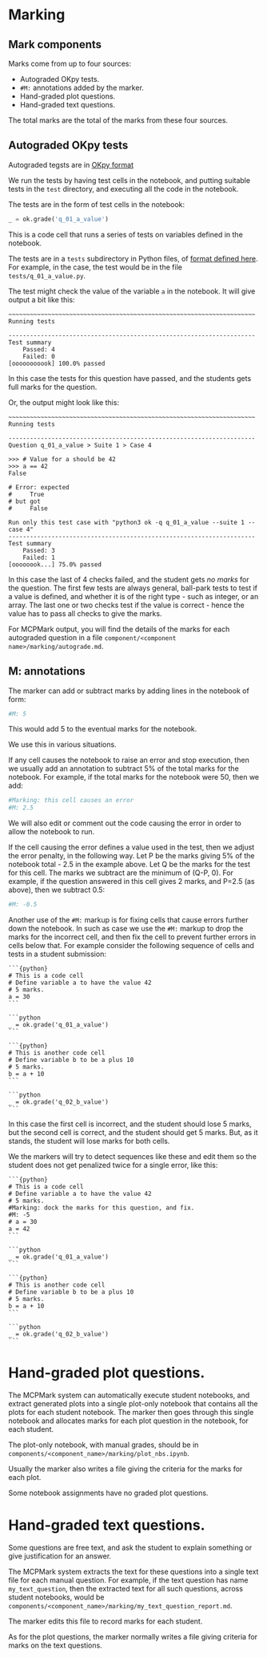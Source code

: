 # Marking

## Mark components

Marks come from up to four sources:

* Autograded OKpy tests.
* `#M:` annotations added by the marker.
* Hand-graded plot questions.
* Hand-graded text questions.

The total marks are the total of the marks from these four sources.

## Autograded OKpy tests

Autograded tegsts are in [OKpy
format](https://okpy.github.io/documentation/client.html#ok-client-setup-ok-tests)

We run the tests by having test cells in the notebook, and putting suitable
tests in the `test` directory, and executing all the code in the notebook.

The tests are in the form of test cells in the notebook:

```python
_ = ok.grade('q_01_a_value')
```

This is a code cell that runs a series of tests on variables defined in the
notebook.

The tests are in a `tests` subdirectory in Python files, of [format defined
here](https://okpy.github.io/documentation/client.html#ok-client-setup-ok-tests).
For example, in the case, the test would be in the file
`tests/q_01_a_value.py`.

The test might check the value of the variable `a` in the
notebook.  It will give output a bit like this:

```
~~~~~~~~~~~~~~~~~~~~~~~~~~~~~~~~~~~~~~~~~~~~~~~~~~~~~~~~~~~~~~~~~~~~~
Running tests

---------------------------------------------------------------------
Test summary
    Passed: 4
    Failed: 0
[ooooooooook] 100.0% passed
```

In this case the tests for this question have passed, and the students gets
full marks for the question.

Or, the output might look like this:

```
~~~~~~~~~~~~~~~~~~~~~~~~~~~~~~~~~~~~~~~~~~~~~~~~~~~~~~~~~~~~~~~~~~~~~
Running tests

---------------------------------------------------------------------
Question q_01_a_value > Suite 1 > Case 4

>>> # Value for a should be 42
>>> a == 42
False

# Error: expected
#     True
# but got
#     False

Run only this test case with "python3 ok -q q_01_a_value --suite 1 --case 4"
---------------------------------------------------------------------
Test summary
    Passed: 3
    Failed: 1
[oooooook...] 75.0% passed
```

In this case the last of 4 checks failed, and the student gets *no marks* for
the question.  The first few tests are always general, ball-park tests to test
if a value is defined, and whether it is of the right type - such as integer,
or an array.  The last one or two checks test if the value is correct - hence
the value has to pass all checks to give the marks.

For MCPMark output, you will find the details of the marks for each autograded
question in a file `component/<component name>/marking/autograde.md`.

## M: annotations

The marker can add or subtract marks by adding lines in the notebook of form:

```python
#M: 5
```

This would add 5 to the eventual marks for the notebook.

We use this in various situations.

If any cell causes the notebook to raise an error and stop execution, then we
usually add an annotation to subtract 5% of the total marks for the notebook.
For example, if the total marks for the notebook were 50, then we add:

```python
#Marking: this cell causes an error
#M: 2.5
```

We will also edit or comment out the code causing the error in order to allow
the notebook to run.

If the cell causing the error defines a value used in the test, then we adjust
the error penalty, in the following way.  Let P be the marks giving 5% of the
notebook total - 2.5 in the example above.  Let Q be the marks for the test for
this cell.  The marks we subtract are the minimum of (Q-P, 0).  For example, if
the question answered in this cell gives 2 marks, and P=2.5 (as above), then we
subtract 0.5:

```python
#M: -0.5
```

Another use of the `#M:` markup is for fixing cells that cause errors further
down the notebook.  In such as case we use the `#M:` markup to drop the marks
for the incorrect cell, and then fix the cell to prevent further errors in
cells below that.  For example consider the following sequence of cells and
tests in a student submission:

~~~
```{python}
# This is a code cell
# Define variable a to have the value 42
# 5 marks.
a = 30
```

```python
_ = ok.grade('q_01_a_value')
```

```{python}
# This is another code cell
# Define variable b to be a plus 10
# 5 marks.
b = a + 10
```

```python
_ = ok.grade('q_02_b_value')
```
~~~

In this case the first cell is incorrect, and the student should lose 5 marks,
but the second cell is correct, and the student should get 5 marks.  But, as it
stands, the student will lose marks for both cells.

We the markers will try to detect sequences like these and edit them so the
student does not get penalized twice for a single error, like this:

~~~
```{python}
# This is a code cell
# Define variable a to have the value 42
# 5 marks.
#Marking: dock the marks for this question, and fix.
#M: -5
# a = 30
a = 42
```

```python
_ = ok.grade('q_01_a_value')
```

```{python}
# This is another code cell
# Define variable b to be a plus 10
# 5 marks.
b = a + 10
```

```python
_ = ok.grade('q_02_b_value')
```
~~~

# Hand-graded plot questions.

The MCPMark system can automatically execute student notebooks, and extract
generated plots into a single plot-only notebook that contains all the plots
for each student notebook.  The marker then goes through this single notebook
and allocates marks for each plot question in the notebook, for each student.

The plot-only notebook, with manual grades, should be in
`components/<component_name>/marking/plot_nbs.ipynb`.

Usually the marker also writes a file giving the criteria for the marks for
each plot.

Some notebook assignments have no graded plot questions.

# Hand-graded text questions.

Some questions are free text, and ask the student to explain something or give
justification for an answer.

The MCPMark system extracts the text for these questions into a single text
file for each manual question.  For example, if the text question has name
`my_text_question`, then the extracted text for all such questions, across
student notebooks, would be
`components/<component_name>/marking/my_text_question_report.md`.

The marker edits this file to record marks for each student.

As for the plot questions, the marker normally writes a file giving criteria
for marks on the text questions.
